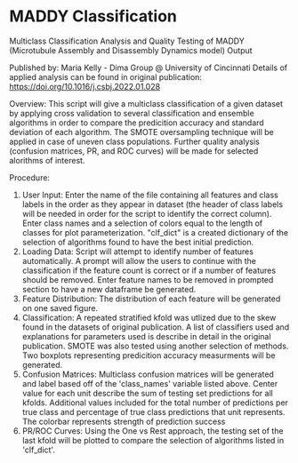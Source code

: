 # MADDY Classification

Multiclass Classification Analysis and Quality Testing of MADDY (Microtubule Assembly and Disassembly Dynamics model) Output

Published by: Maria Kelly - Dima Group @ University of Cincinnati
Details of applied analysis can be found in original publication: https://doi.org/10.1016/j.csbj.2022.01.028

Overview: This script will give a multiclass classification of a given dataset by applying cross validation to several classification and ensemble algorithms in order to compare the predicition accuracy and standard deviation of each algorithm.  The SMOTE oversampling technique will be applied in case of uneven class populations. Further quality analysis (confusion matrices, PR, and ROC curves) will be made for selected alorithms of interest.

Procedure:
  1) User Input: Enter the name of the file containing all features and class labels in the order as they appear in dataset (the header of class labels will be needed in order for the script to identify the correct column).  Enter class names and a selection of colors equal to the length of classes for plot parameterization. "clf_dict" is a created dictionary of the selection of algorithms found to have the best initial prediction.
  2) Loading Data: Script will attempt to identify number of features automatically. A prompt will allow the users to continue with the classification if the feature count is correct or if a number of features should be removed.  Enter feature names to be removed in prompted section to have a new dataframe be generated.
  3) Feature Distribution: The distribution of each feature will be generated on one saved figure.
  4) Classification: A repeated stratified kfold was utlized due to the skew found in the datasets of original publication. A list of classifiers used and explanations for parameters used is describe in detail in the original publication. SMOTE was also tested using another selection of methods.  Two boxplots representing predicition accuracy measurments will be generated.
  5) Confusion Matrices: Multiclass confusion matrices will be generated and label based off of the 'class_names' variable listed above. Center value for each unit describe the sum of testing set predictions for all kfolds. Additional values included for the total number of predictions per true class and percentage of true class predictions that unit represents. The colorbar represents strength of prediction success
  6) PR/ROC Curves: Using the One vs Rest approach, the testing set of the last kfold will be plotted to compare the selection of algorithms listed in 'clf_dict'.
